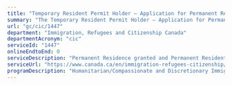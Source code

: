 ```yaml
---
title: "Temporary Resident Permit Holder – Application for Permanent Residence"
summary: "The Temporary Resident Permit Holder – Application for Permanent Residence service from Immigration, Refugees and Citizenship Canada is not available end-to-end online, according to the GC Service Inventory."
url: "gc/cic/1447"
department: "Immigration, Refugees and Citizenship Canada"
departmentAcronym: "cic"
serviceId: "1447"
onlineEndtoEnd: 0
serviceDescription: "Permanent Residence granted and Permanent Resident card issued to the holder of a Temporary Residence Permit who meets eligibility criteria related to the period for which they have lived in Canada with a Temporary Resident Permit."
serviceUrl: "https://www.canada.ca/en/immigration-refugees-citizenship/services/application/application-forms-guides/guide-5554-applying-remain-canada-temporary-resident-permit-holder.html"
programDescription: "Humanitarian/Compassionate and Discretionary Immigration"
---
```

